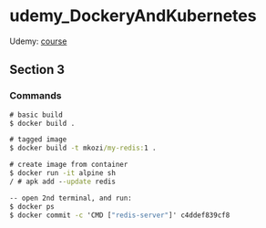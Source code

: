 # udemy_DockeryAndKubernetes
Udemy: [course](https://www.udemy.com/course/docker-and-kubernetes-the-complete-guide/)

## Section 3
### Commands
```cmd
# basic build
$ docker build .

# tagged image
$ docker build -t mkozi/my-redis:1 .

# create image from container
$ docker run -it alpine sh
/ # apk add --update redis

-- open 2nd terminal, and run:
$ docker ps
$ docker commit -c 'CMD ["redis-server"]' c4ddef839cf8
```